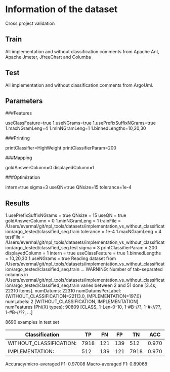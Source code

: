 # Information of the dataset
Cross project validation

## Train 
All implementation and without classification comments from Apache Ant, Apache Jmeter, JfreeChart and Columba

## Test

All implementation and without classification comments from ArgoUml. 

## Parameters
###Features

useClassFeature=true
1.useNGrams=true
1.usePrefixSuffixNGrams=true
1.maxNGramLeng=4
1.minNGramLeng=1
1.binnedLengths=10,20,30

###Printing

printClassifier=HighWeight
printClassifierParam=200

###Mapping

goldAnswerColumn=0
displayedColumn=1

###Optimization

intern=true
sigma=3
useQN=true
QNsize=15
tolerance=1e-4

## Results
1.usePrefixSuffixNGrams = true
QNsize = 15
useQN = true
goldAnswerColumn = 0
1.minNGramLeng = 1
trainFile = /Users/evermal/git/npl_tools/datasets/implementation_vs_without_classification/argo_tested/classified_seq.train
tolerance = 1e-4
1.maxNGramLeng = 4
testFile = /Users/evermal/git/npl_tools/datasets/implementation_vs_without_classification/argo_tested/classified_seq.test
sigma = 3
printClassifierParam = 200
displayedColumn = 1
intern = true
useClassFeature = true
1.binnedLengths = 10,20,30
1.useNGrams = true
Reading dataset from /Users/evermal/git/npl_tools/datasets/implementation_vs_without_classification/argo_tested/classified_seq.train ...
WARNING: Number of tab-separated columns in /Users/evermal/git/npl_tools/datasets/implementation_vs_without_classification/argo_tested/classified_seq.train varies between 2 and 51
done [3.4s, 22310 items].
numDatums: 22310
numDatumsPerLabel: {WITHOUT_CLASSIFICATION=22113.0, IMPLEMENTATION=197.0}
numLabels: 2 [WITHOUT_CLASSIFICATION, IMPLEMENTATION]
numFeatures (Phi(X) types): 90809 [CLASS, 1-Len-0-10, 1-#B-//?, 1-#-//??, 1-#B-//??, ...]

8690 examples in test set

|Classification          | TP |FN |FP |TN  |ACC  | P   |  R  | F1  |
|------------------------|----|---|---|----|-----|-----|-----|-----|
|WITHOUT_CLASSIFICATION: |7918|121|139|512 |0.970|0.983|0.985|0.984|
|IMPLEMENTATION:         |512 |139|121|7918|0.970|0.809|0.786|0.798|

Accuracy/micro-averaged F1: 0.97008
Macro-averaged F1: 0.89068

